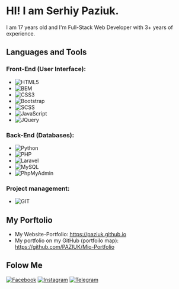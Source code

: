 # HI! I am Serhiy Paziuk.
I am 17 years old and I'm Full-Stack Web Developer with 3+ years of experience.

## Languages and Tools
### Front-End (User Interface):
  - ![HTML5](https://img.shields.io/badge/-HTML5-ffffff?style=for-the-badge&logo=html5)
  - ![BEM](https://img.shields.io/badge/-BEM-052534?style=for-the-badge&logo=bem)
  - ![CSS3](https://img.shields.io/badge/-CSS3-264de4?style=for-the-badge&logo=css3)
  - ![Bootstrap](https://img.shields.io/badge/-Bootstrap-ffffff?style=for-the-badge&logo=bootstrap)
  - ![SCSS](https://img.shields.io/badge/-SASS/SCSS-264de4?style=for-the-badge&logo=sass)
  - ![JavaScript](https://img.shields.io/badge/-JavaScript-ffffff?style=for-the-badge&logo=javascript)
  - ![JQuery](https://img.shields.io/badge/-JQuery-264de4?style=for-the-badge&logo=jquery)
### Back-End (Databases):
  - ![Python](https://img.shields.io/badge/-Python-ffdf5a?style=for-the-badge&logo=python)
  - ![PHP](https://img.shields.io/badge/-PHP-090909?style=for-the-badge&logo=php)
  - ![Laravel](https://img.shields.io/badge/-Laravel-090909?style=for-the-badge&logo=laravel)
  - ![MySQL](https://img.shields.io/badge/-MySQL-ffffff?style=for-the-badge&logo=mysql)
  - ![PhpMyAdmin](https://img.shields.io/badge/-PhpMyAdmin-ffffff?style=for-the-badge&logo=phpmyadmin)
### Project management:
  - ![GIT](https://img.shields.io/badge/-GIT-ffffff?style=for-the-badge&logo=git)

## My Porftolio
  - My Website-Portfolio: https://paziuk.github.io
  - My portfolio on my GitHub (portfoilo map): https://github.com/PAZIUK/Mio-Portfolio


## Folow Me
[![Facebook](https://img.shields.io/badge/-Facebook-090909?style=for-the-badge&logo=facebook)](https://www.facebook.com/paziuk.17)
[![Instagram](https://img.shields.io/badge/-Instagram-090909?style=for-the-badge&logo=instagram)](https://www.instagram.com/paziuk.17)
[![Telegram](https://img.shields.io/badge/-Telegram-090909?style=for-the-badge&logo=telegram)](https://t.me/Paziuk17)
